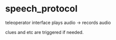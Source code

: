 # speech_protocol

teleoperator interface 
plays audio -> records audio

clues and etc are triggered if needed. 
